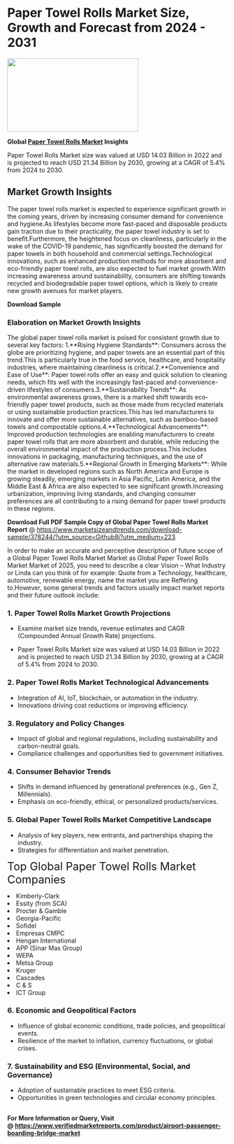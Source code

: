 <H1>Paper Towel Rolls Market Size, Growth and Forecast from 2024 - 2031</H1><img class="aligncenter size-medium wp-image-584254" src="https://thirdeyenews.in/wp-content/uploads/2024/09/Global-Market-Research-300x168.jpeg" alt="" width="300" height="168" /><p><strong>Global&nbsp;<a href="https://www.marketsizeandtrends.com/download-sample/378244/?utm_source=Github8j?utm_medium=223">Paper Towel Rolls Market</a> Insights</strong></p><p>Paper Towel Rolls Market size was valued at USD 14.03 Billion in 2022 and is projected to reach USD 21.34 Billion by 2030, growing at a CAGR of 5.4% from 2024 to 2030.</p><p><h2>Market Growth Insights</h2> The paper towel rolls market is expected to experience significant growth in the coming years, driven by increasing consumer demand for convenience and hygiene.As lifestyles become more fast-paced and disposable products gain traction due to their practicality, the paper towel industry is set to benefit.Furthermore, the heightened focus on cleanliness, particularly in the wake of the COVID-19 pandemic, has significantly boosted the demand for paper towels in both household and commercial settings.Technological innovations, such as enhanced production methods for more absorbent and eco-friendly paper towel rolls, are also expected to fuel market growth.With increasing awareness around sustainability, consumers are shifting towards recycled and biodegradable paper towel options, which is likely to create new growth avenues for market players.<p><strong>Download Sample</strong></p> <h3>Elaboration on Market Growth Insights</h3> The global paper towel rolls market is poised for consistent growth due to several key factors: 1.**Rising Hygiene Standards**: Consumers across the globe are prioritizing hygiene, and paper towels are an essential part of this trend.This is particularly true in the food service, healthcare, and hospitality industries, where maintaining cleanliness is critical.2.**Convenience and Ease of Use**: Paper towel rolls offer an easy and quick solution to cleaning needs, which fits well with the increasingly fast-paced and convenience-driven lifestyles of consumers.3.**Sustainability Trends**: As environmental awareness grows, there is a marked shift towards eco-friendly paper towel products, such as those made from recycled materials or using sustainable production practices.This has led manufacturers to innovate and offer more sustainable alternatives, such as bamboo-based towels and compostable options.4.**Technological Advancements**: Improved production technologies are enabling manufacturers to create paper towel rolls that are more absorbent and durable, while reducing the overall environmental impact of the production process.This includes innovations in packaging, manufacturing techniques, and the use of alternative raw materials.5.**Regional Growth in Emerging Markets**: While the market in developed regions such as North America and Europe is growing steadily, emerging markets in Asia Pacific, Latin America, and the Middle East & Africa are also expected to see significant growth.Increasing urbanization, improving living standards, and changing consumer preferences are all contributing to a rising demand for paper towel products in these regions.<p><span class=""><strong>Download Full PDF Sample Copy of Global Paper Towel Rolls Market Report</strong> @ <a href="https://www.marketsizeandtrends.com/download-sample/378244/?utm_source=Github8j?utm_medium=223" target="_blank">https://www.marketsizeandtrends.com/download-sample/378244/?utm_source=Github8j?utm_medium=223</a></span></p><p>In order to make an accurate and perceptive description of future scope of a Global&nbsp;Paper Towel Rolls Market Market as Global&nbsp;Paper Towel Rolls Market Market of 2025, you need to describe a clear Vision &ndash; What Industry or Linda can you think of for example: Quote from a Technology, healthcare, automotive, renewable energy, name the market you are Reffering to.However, some general trends and factors usually impact market reports and their future outlook include:</p><h3>1.&nbsp;<strong>Paper Towel Rolls Market Growth Projections</strong></h3><ul><li>Examine market size trends, revenue estimates and CAGR (Compounded Annual Growth Rate) projections.</li><li><p>Paper Towel Rolls Market size was valued at USD 14.03 Billion in 2022 and is projected to reach USD 21.34 Billion by 2030, growing at a CAGR of 5.4% from 2024 to 2030.</p></li></ul><h3>2.&nbsp;<strong>Paper Towel Rolls Market Technological Advancements</strong></h3><ul><li>Integration of AI, IoT, blockchain, or automation in the industry.</li><li>Innovations driving cost reductions or improving efficiency.</li></ul><h3>3.&nbsp;<strong>Regulatory and Policy Changes</strong></h3><ul><li>Impact of global and regional regulations, including sustainability and carbon-neutral goals.</li><li>Compliance challenges and opportunities tied to government initiatives.</li></ul><h3>4.&nbsp;<strong>Consumer Behavior Trends</strong></h3><ul><li>Shifts in demand influenced by generational preferences (e.g., Gen Z, Millennials).</li><li>Emphasis on eco-friendly, ethical, or personalized products/services.</li></ul><h3>5.&nbsp;<strong>Global Paper Towel Rolls Market Competitive Landscape</strong></h3><ul><li>Analysis of key players, new entrants, and partnerships shaping the industry.</li><li>Strategies for differentiation and market penetration.</li></ul><p data-pm-slice="1 1 []"><span style="color: inherit; font-family: inherit; font-size: 25px;">Top Global Paper Towel Rolls Market Companies</span></p><div class="" data-test-id=""><p><li>Kimberly-Clark</li><li> Essity (from SCA)</li><li> Procter & Gamble</li><li> Georgia-Pacific</li><li> Sofidel</li><li> Empresas CMPC</li><li> Hengan International</li><li> APP (Sinar Mas Group)</li><li> WEPA</li><li> Metsa Group</li><li> Kruger</li><li> Cascades</li><li> C & S</li><li> ICT Group</li></p></div><h3>6.&nbsp;<strong>Economic and Geopolitical Factors</strong></h3><ul><li>Influence of global economic conditions, trade policies, and geopolitical events.</li><li>Resilience of the market to inflation, currency fluctuations, or global crises.</li></ul><h3>7.&nbsp;<strong>Sustainability and ESG (Environmental, Social, and Governance)</strong></h3><ul><li>Adoption of sustainable practices to meet ESG criteria.</li><li>Opportunities in green technologies and circular economy principles.</li></ul><h2><strong style="font-size: 14px;">For More Information or Query, Visit @&nbsp;</strong><a style="background-color: #ffffff; font-size: 14px;" href="https://www.marketsizeandtrends.com/report/paper-towel-rolls-market/" target="_blank">https://www.verifiedmarketreports.com/product/airport-passenger-boarding-bridge-market</a></h2>